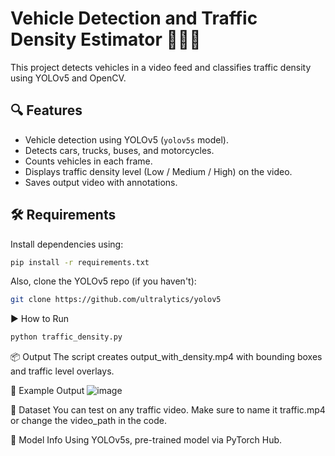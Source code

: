 # Vehicle Detection and Traffic Density Estimator 🚗🚌🚦

This project detects vehicles in a video feed and classifies traffic density using YOLOv5 and OpenCV.

## 🔍 Features
- Vehicle detection using YOLOv5 (`yolov5s` model).
- Detects cars, trucks, buses, and motorcycles.
- Counts vehicles in each frame.
- Displays traffic density level (Low / Medium / High) on the video.
- Saves output video with annotations.

## 🛠️ Requirements

Install dependencies using:

```bash
pip install -r requirements.txt
```
Also, clone the YOLOv5 repo (if you haven't):
```bash
git clone https://github.com/ultralytics/yolov5
```
▶️ How to Run
```bash
python traffic_density.py
```
📦 Output
The script creates output_with_density.mp4 with bounding boxes and traffic level overlays.

📸 Example Output
![image](https://github.com/user-attachments/assets/0fff3de4-9125-450c-921e-2aa948cdbe5d)

📁 Dataset
You can test on any traffic video. Make sure to name it traffic.mp4 or change the video_path in the code.

🤖 Model Info
Using YOLOv5s, pre-trained model via PyTorch Hub.
